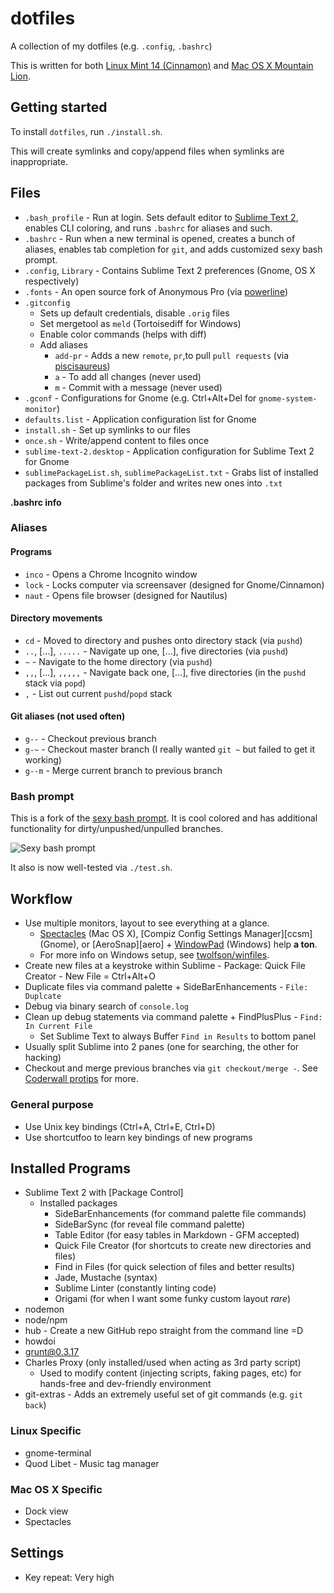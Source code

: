 # dotfiles

A collection of my dotfiles (e.g. `.config`, `.bashrc`)

This is written for both [Linux Mint 14 (Cinnamon)][mint] and [Mac OS X Mountain Lion][osx].

[mint]: http://www.linuxmint.com/
[osx]: http://www.apple.com/osx/

## Getting started
To install `dotfiles`, run `./install.sh`.

This will create symlinks and copy/append files when symlinks are inappropriate.

## Files

- `.bash_profile` - Run at login. Sets default editor to [Sublime Text 2][subl], enables CLI coloring, and runs `.bashrc` for aliases and such.
- `.bashrc` - Run when a new terminal is opened, creates a bunch of aliases, enables tab completion for `git`, and adds customized sexy bash prompt.
- `.config`, `Library` - Contains Sublime Text 2 preferences (Gnome, OS X respectively)
- `.fonts` - An open source fork of Anonymous Pro (via [powerline][powerline])
- `.gitconfig`
    - Sets up default credentials, disable `.orig` files
    - Set mergetool as `meld` (Tortoisediff for Windows)
    - Enable color commands (helps with diff)
    - Add aliases
        - `add-pr` - Adds a new `remote`, `pr`,to pull `pull requests` (via [piscisaureus][pr-gist])
        - `a` - To add all changes (never used)
        - `m` - Commit with a message (never used)
- `.gconf` - Configurations for Gnome (e.g. Ctrl+Alt+Del for `gnome-system-monitor`)
- `defaults.list` - Application configuration list for Gnome
- `install.sh` - Set up symlinks to our files
- `once.sh` - Write/append content to files once
- `sublime-text-2.desktop` - Application configuration for Sublime Text 2 for Gnome
- `sublimePackageList.sh`, `sublimePackageList.txt` - Grabs list of installed packages from Sublime's folder and writes new ones into `.txt`

[subl]: http://www.sublimetext.com/2
[powerline]: https://github.com/milkbikis/powerline-shell
[pr-gist]: https://gist.github.com/piscisaureus/3342247

**.bashrc info**

### Aliases
#### Programs

- `inco` - Opens a Chrome Incognito window
- `lock` - Locks computer via screensaver (designed for Gnome/Cinnamon)
- `naut` - Opens file browser (designed for Nautilus)

#### Directory movements

- `cd` - Moved to directory and pushes onto directory stack (via `pushd`)
- `..`, [...], `.....` - Navigate up one, [...], five directories (via `pushd`)
- `~` - Navigate to the home directory (via `pushd`)
- `,,`, [...], `,,,,,` - Navigate back one, [...], five directories (in the `pushd` stack via `popd`)
- `,` - List out current `pushd`/`popd` stack

#### Git aliases (not used often)

- `g--` - Checkout previous branch
- `g-~` - Checkout master branch (I really wanted `git ~` but failed to get it working)
- `g--m` - Merge current branch to previous branch

### Bash prompt
This is a fork of the [sexy bash prompt][sexy-bash-prompt]. It is cool colored and has additional functionality for dirty/unpushed/unpulled branches.

[sexy-bash-prompt]: https://gist.github.com/306785/8af2bfe0cce960d0286bf31379d89c69e760b94d

![Sexy bash prompt](https://f.cloud.github.com/assets/902488/759832/eea8511e-e79b-11e2-9012-3a1ac3ff9e36.png)

It also is now well-tested via `./test.sh`.

## Workflow

- Use multiple monitors, layout to see everything at a glance.
    - [Spectacles][spectacles] (Mac OS X), [Compiz Config Settings Manager][ccsm] (Gnome), or [AeroSnap][aero] + [WindowPad][windowpad] (Windows) help **a ton**.
    - For more info on Windows setup, see [twolfson/winfiles][winfiles].
- Create new files at a keystroke within Sublime - Package: Quick File Creator - New File = Ctrl+Alt+O
- Duplicate files via command palette + SideBarEnhancements - `File: Duplcate`
- Debug via binary search of `console.log`
- Clean up debug statements via command palette + FindPlusPlus - `Find: In Current File`
    - Set Sublime Text to always Buffer `Find in Results` to bottom panel
- Usually split Sublime into 2 panes (one for searching, the other for hacking)
- Checkout and merge previous branches via `git checkout/merge -`. See [Coderwall protips][coderwall-protips] for more.

[spectacles]: http://spectacleapp.com/
[cssm]: http://wiki.compiz.org/CCSM
[aerosnap]: http://windows.microsoft.com/en-us/windows7/arrange-windows-side-by-side-on-the-desktop-using-snap
[windowpad]: http://www.autohotkey.com/board/topic/19990-windowpad-window-moving-tool/
[winfiles]: https://github.com/twolfson/winfiles
[coderwall-protips]: https://coderwall.com/p/u/twolfson

### General purpose

- Use Unix key bindings (Ctrl+A, Ctrl+E, Ctrl+D)
- Use shortcutfoo to learn key bindings of new programs

## Installed Programs

- Sublime Text 2 with [Package Control]
    - Installed packages
      - SideBarEnhancements (for command palette file commands)
      - SideBarSync (for reveal file command palette)
      - Table Editor (for easy tables in Markdown - GFM accepted)
      - Quick File Creator (for shortcuts to create new directories and files)
      - Find in Files (for quick selection of files and better results)
      - Jade, Mustache (syntax)
      - Sublime Linter (constantly linting code)
      - Origami (for when I want some funky custom layout *rare*)
- nodemon
- node/npm
- hub - Create a new GitHub repo straight from the command line =D
- howdoi
- grunt@0.3.17
- Charles Proxy (only installed/used when acting as 3rd party script)
    - Used to modify content (injecting scripts, faking pages, etc) for hands-free and dev-friendly environment
- git-extras - Adds an extremely useful set of git commands (e.g. `git back`)

### Linux Specific

- gnome-terminal
- Quod Libet - Music tag manager

### Mac OS X Specific

- Dock view
- Spectacles

## Settings

- Key repeat: Very high
